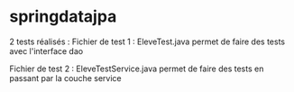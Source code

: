# springdatajpa

2 tests réalisés :
Fichier de test 1 :  EleveTest.java
permet de faire des tests avec l'interface dao

Fichier de test 2 : EleveTestService.java
permet de faire des tests en passant par la couche service
